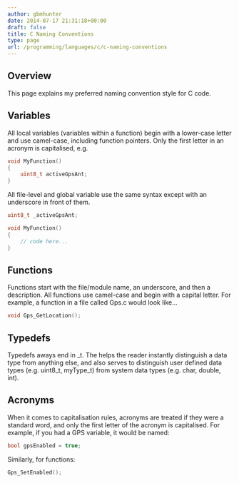 ```yaml
---
author: gbmhunter
date: 2014-07-17 21:31:18+00:00
draft: false
title: C Naming Conventions
type: page
url: /programming/languages/c/c-naming-conventions
---
```


## Overview

This page explains my preferred naming convention style for C code.

## Variables

All local variables (variables within a function) begin with a lower-case letter and use camel-case, including function pointers. Only the first letter in an acronym is capitalised, e.g.

```c
void MyFunction()
{
    uint8_t activeGpsAnt;
}
```    

All file-level and global variable use the same syntax except with an underscore in front of them.

```c    
uint8_t _activeGpsAnt;

void MyFunction()
{
    // code here...
}
```    

## Functions

Functions start with the file/module name, an underscore, and then a description. All functions use camel-case and begin with a capital letter. For example, a function in a file called Gps.c would look like...

```c    
void Gps_GetLocation();
```    

## Typedefs

Typedefs aways end in _t. The helps the reader instantly distinguish a data type from anything else, and also serves to distinguish user defined data types (e.g. uint8_t, myType_t) from system data types (e.g. char, double, int).

## Acronyms

When it comes to capitalisation rules, acronyms are treated if they were a standard word, and only the first letter of the acronym is capitalised. For example, if you had a GPS variable, it would be named:

```c    
bool gpsEnabled = true;
```

Similarly, for functions:

```c   
Gps_SetEnabled();
```
